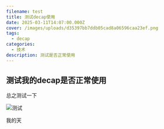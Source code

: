 ```yaml
---
filename: test
title: 测试decap使用
date: 2025-03-11T14:07:00.000Z
cover: /images/uploads/d35397bb7ddb05cad8a06596caa23ef.png
tags:
  - decap
categories:
  - 技术
description: 测试是否正常使用
---
```

## 测试我的decap是否正常使用

总之测试一下

![](/images/uploads/d35397bb7ddb05cad8a06596caa23ef.png "测试")

我的天
